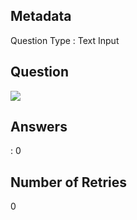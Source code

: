 ## Metadata
Question Type : Text Input

## Question
<img src="https://docs-api-qa.cloudlabs.ai/repos/raw.githubusercontent.com/Rabin-spektra/Demo-Repo/main/2973uYeg2oMT/images/pexels-scottwebb-2166926.jpg?token=8b2t1Sg45N8JBe8QNwBlyhJq" />

## Answers
 : 0

## Number of Retries
0

